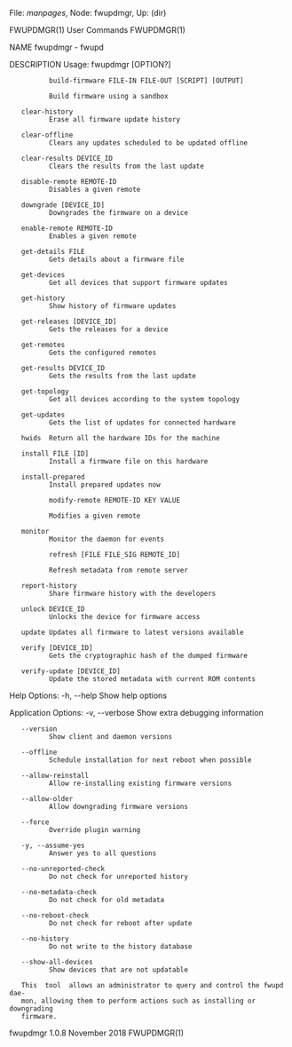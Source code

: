 File: *manpages*,  Node: fwupdmgr,  Up: (dir)

FWUPDMGR(1)                      User Commands                     FWUPDMGR(1)



NAME
       fwupdmgr - fwupd

DESCRIPTION
   Usage:
              fwupdmgr [OPTION?]

              build-firmware FILE-IN FILE-OUT [SCRIPT] [OUTPUT]

              Build firmware using a sandbox

       clear-history
              Erase all firmware update history

       clear-offline
              Clears any updates scheduled to be updated offline

       clear-results DEVICE_ID
              Clears the results from the last update

       disable-remote REMOTE-ID
              Disables a given remote

       downgrade [DEVICE_ID]
              Downgrades the firmware on a device

       enable-remote REMOTE-ID
              Enables a given remote

       get-details FILE
              Gets details about a firmware file

       get-devices
              Get all devices that support firmware updates

       get-history
              Show history of firmware updates

       get-releases [DEVICE_ID]
              Gets the releases for a device

       get-remotes
              Gets the configured remotes

       get-results DEVICE_ID
              Gets the results from the last update

       get-topology
              Get all devices according to the system topology

       get-updates
              Gets the list of updates for connected hardware

       hwids  Return all the hardware IDs for the machine

       install FILE [ID]
              Install a firmware file on this hardware

       install-prepared
              Install prepared updates now

              modify-remote REMOTE-ID KEY VALUE

              Modifies a given remote

       monitor
              Monitor the daemon for events

              refresh [FILE FILE_SIG REMOTE_ID]

              Refresh metadata from remote server

       report-history
              Share firmware history with the developers

       unlock DEVICE_ID
              Unlocks the device for firmware access

       update Updates all firmware to latest versions available

       verify [DEVICE_ID]
              Gets the cryptographic hash of the dumped firmware

       verify-update [DEVICE_ID]
              Update the stored metadata with current ROM contents

   Help Options:
       -h, --help
              Show help options

   Application Options:
       -v, --verbose
              Show extra debugging information

       --version
              Show client and daemon versions

       --offline
              Schedule installation for next reboot when possible

       --allow-reinstall
              Allow re-installing existing firmware versions

       --allow-older
              Allow downgrading firmware versions

       --force
              Override plugin warning

       -y, --assume-yes
              Answer yes to all questions

       --no-unreported-check
              Do not check for unreported history

       --no-metadata-check
              Do not check for old metadata

       --no-reboot-check
              Do not check for reboot after update

       --no-history
              Do not write to the history database

       --show-all-devices
              Show devices that are not updatable

       This  tool  allows an administrator to query and control the fwupd dae‐
       mon, allowing them to perform actions such as installing or downgrading
       firmware.



fwupdmgr 1.0.8                   November 2018                     FWUPDMGR(1)
